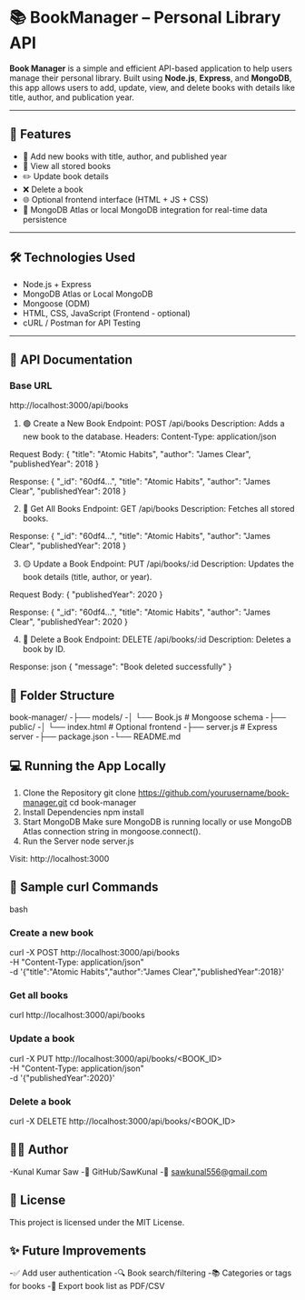 # 📚 BookManager – Personal Library API

**Book Manager** is a simple and efficient API-based application to help users manage their personal library. Built using **Node.js**, **Express**, and **MongoDB**, this app allows users to add, update, view, and delete books with details like title, author, and publication year.

---

## 🚀 Features

- 📌 Add new books with title, author, and published year  
- 📖 View all stored books  
- ✏️ Update book details  
- ❌ Delete a book  
- 🌐 Optional frontend interface (HTML + JS + CSS)  
- 🧠 MongoDB Atlas or local MongoDB integration for real-time data persistence  

---

## 🛠️ Technologies Used

- Node.js + Express  
- MongoDB Atlas or Local MongoDB  
- Mongoose (ODM)  
- HTML, CSS, JavaScript (Frontend - optional)  
- cURL / Postman for API Testing  

---

## 📘 API Documentation

### Base URL

http://localhost:3000/api/books

1. 🟢 Create a New Book
Endpoint: POST /api/books
Description: Adds a new book to the database.
Headers: Content-Type: application/json

Request Body:
  {
    "title": "Atomic Habits",
    "author": "James Clear",
    "publishedYear": 2018
  }

Response:
  {
    "_id": "60df4...",
    "title": "Atomic Habits",
    "author": "James Clear",
    "publishedYear": 2018
  }

2. 🔵 Get All Books
Endpoint: GET /api/books
Description: Fetches all stored books.

Response:
  {
    "_id": "60df4...",
    "title": "Atomic Habits",
    "author": "James Clear",
    "publishedYear": 2018
  }



3. 🟡 Update a Book
Endpoint: PUT /api/books/:id
Description: Updates the book details (title, author, or year).

Request Body:
  {
    "publishedYear": 2020
  }

Response:
  {
    "_id": "60df4...",
    "title": "Atomic Habits",
    "author": "James Clear",
    "publishedYear": 2020
  }

4. 🔴 Delete a Book
Endpoint: DELETE /api/books/:id
Description: Deletes a book by ID.

Response:
json
  {
    "message": "Book deleted successfully"
  }

## 📂 Folder Structure
book-manager/
-├── models/
-│   └── Book.js          # Mongoose schema
-├── public/
-│   └── index.html       # Optional frontend
-├── server.js            # Express server
-├── package.json
-└── README.md


## 💻 Running the App Locally
1. Clone the Repository
git clone https://github.com/yourusername/book-manager.git
cd book-manager
2. Install Dependencies
npm install
3. Start MongoDB
Make sure MongoDB is running locally or use MongoDB Atlas connection string in mongoose.connect().
4. Run the Server
node server.js

Visit:
http://localhost:3000

## 🔁 Sample curl Commands
bash
### Create a new book
curl -X POST http://localhost:3000/api/books \
-H "Content-Type: application/json" \
-d '{"title":"Atomic Habits","author":"James Clear","publishedYear":2018}'
### Get all books
curl http://localhost:3000/api/books
### Update a book
curl -X PUT http://localhost:3000/api/books/<BOOK_ID> \
-H "Content-Type: application/json" \
-d '{"publishedYear":2020}'
### Delete a book
curl -X DELETE http://localhost:3000/api/books/<BOOK_ID>

## 👨‍💻 Author
-Kunal Kumar Saw
-🔗 GitHub/SawKunal
-📧 sawkunal556@gmail.com

## 📜 License
This project is licensed under the MIT License.

## ✨ Future Improvements
   -✅ Add user authentication
   -🔍 Book search/filtering
   -📚 Categories or tags for books
   -🧾 Export book list as PDF/CSV

